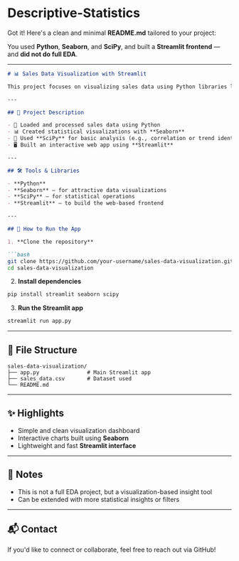 # Descriptive-Statistics
Got it! Here's a clean and minimal **README.md** tailored to your project:

You used **Python**, **Seaborn**, and **SciPy**, and built a **Streamlit frontend** — and **did not do full EDA**.

---

```markdown
# 📊 Sales Data Visualization with Streamlit

This project focuses on visualizing sales data using Python libraries like **Seaborn** and **SciPy**, and building a simple and interactive frontend using **Streamlit**.

---

## 📝 Project Description

- 📌 Loaded and processed sales data using Python  
- 📊 Created statistical visualizations with **Seaborn**
- 🧠 Used **SciPy** for basic analysis (e.g., correlation or trend identification)
- 🖥️ Built an interactive web app using **Streamlit**

---

## 🛠 Tools & Libraries

- **Python**
- **Seaborn** – for attractive data visualizations
- **SciPy** – for statistical operations
- **Streamlit** – to build the web-based frontend

---

## 🚀 How to Run the App

1. **Clone the repository**

```bash
git clone https://github.com/your-username/sales-data-visualization.git
cd sales-data-visualization
```

2. **Install dependencies**

```bash
pip install streamlit seaborn scipy
```

3. **Run the Streamlit app**

```bash
streamlit run app.py
```

---

## 📂 File Structure

```
sales-data-visualization/
├── app.py               # Main Streamlit app
├── sales_data.csv       # Dataset used
└── README.md
```

---

## ✨ Highlights

- Simple and clean visualization dashboard
- Interactive charts built using **Seaborn**
- Lightweight and fast **Streamlit interface**

---

## 📌 Notes

- This is not a full EDA project, but a visualization-based insight tool
- Can be extended with more statistical insights or filters

---

## 📬 Contact

If you'd like to connect or collaborate, feel free to reach out via GitHub!

```

